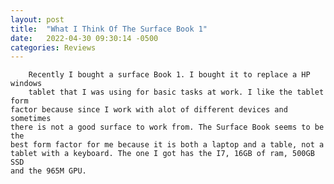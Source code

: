 ```yaml
---
layout: post
title:  "What I Think Of The Surface Book 1"
date:   2022-04-30 09:30:14 -0500
categories: Reviews
---
```

		Recently I bought a surface Book 1. I bought it to replace a HP windows
		tablet that I was using for basic tasks at work. I like the tablet form 
	factor because since I work with alot of different devices and sometimes
	there is not a good surface to work from. The Surface Book seems to be the
	best form factor for me because it is both a laptop and a table, not a
	tablet with a keyboard. The one I got has the I7, 16GB of ram, 500GB SSD
	and the 965M GPU.